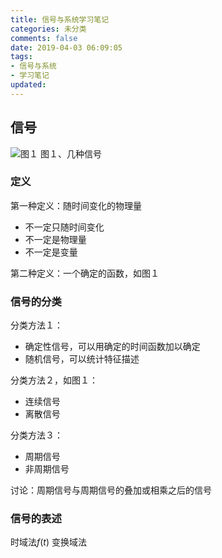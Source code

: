```yaml
---
title: 信号与系统学习笔记
categories: 未分类
comments: false
date: 2019-04-03 06:09:05
tags:
- 信号与系统
- 学习笔记
updated:
---
```

## 信号
![图１]()
图１、几种信号
### 定义
第一种定义：随时间变化的物理量
- 不一定只随时间变化
- 不一定是物理量
- 不一定是变量

第二种定义：一个确定的函数，如图１
### 信号的分类
分类方法１：
- 确定性信号，可以用确定的时间函数加以确定
- 随机信号，可以统计特征描述

分类方法２，如图１：
- 连续信号
- 离散信号

分类方法３：
- 周期信号
- 非周期信号

讨论：周期信号与周期信号的叠加或相乘之后的信号
### 信号的表述
时域法$f(t)$
变换域法